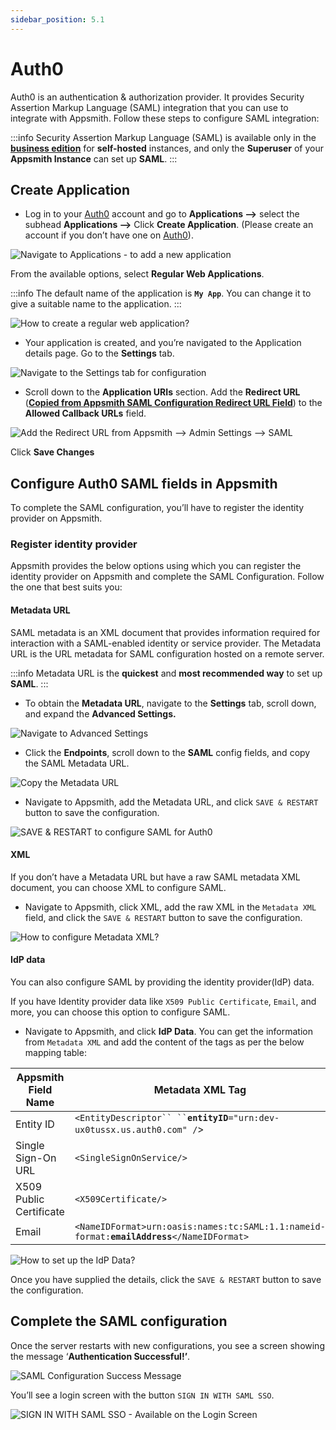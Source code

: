 ```yaml
---
sidebar_position: 5.1
---
```

# Auth0

Auth0 is an authentication & authorization provider. It provides Security Assertion Markup Language (SAML) integration that you can use to integrate with Appsmith. Follow these steps to configure SAML integration:

:::info
Security Assertion Markup Language (SAML) is available only in the [**business edition**](https://www.appsmith.com/pricing) for **self-hosted** instances, and only the **Superuser** of your **Appsmith Instance** can set up **SAML**.
:::

## Create Application

* Log in to your [Auth0](https://auth0.com/) account and go to **Applications -->** select the subhead **Applications -->** Click **Create Application**. (Please create an account if you don’t have one on [Auth0](https://auth0.com/)).

![Navigate to Applications - to add a new application](/img/Auth0-NewApplication-OIDC-Authentication.png)

From the available options, select **Regular Web Applications**.

:::info
The default name of the application is **`My App`**. You can change it to give a suitable name to the application.
:::

![How to create a regular web application?](/img/Auth0-NewApplication-SAML-RegularWebApp.png)

* Your application is created, and you’re navigated to the Application details page. Go to the **Settings** tab.

![Navigate to the Settings tab for configuration](/img/Auth0-SAML-Settings-Tab.png)

* Scroll down to the **Application URIs** section. Add the **Redirect URL** ([**Copied from Appsmith SAML Configuration Redirect URL Field**](./#redirect-url)) to the **Allowed Callback URLs** field.

![Add the Redirect URL from Appsmith --> Admin Settings --> SAML](</img/Auth0-SAML-Allowed_CallbackURLs.png>)

Click **Save Changes**

## Configure Auth0 SAML fields in Appsmith

To complete the SAML configuration, you’ll have to register the identity provider on Appsmith.

### Register identity provider

Appsmith provides the below options using which you can register the identity provider on Appsmith and complete the SAML Configuration. Follow the one that best suits you:

#### Metadata URL

SAML metadata is an XML document that provides information required for interaction with a SAML-enabled identity or service provider. The Metadata URL is the URL metadata for SAML configuration hosted on a remote server.

:::info
Metadata URL is the **quickest** and **most recommended way** to set up **SAML**.
:::

* To obtain the **Metadata URL**, navigate to the **Settings** tab, scroll down, and expand the **Advanced Settings.**

![Navigate to Advanced Settings](</img/Auth0-SAML-Advanced_Settings.png>)

* Click the **Endpoints**, scroll down to the **SAML** config fields, and copy the SAML Metadata URL.

![Copy the Metadata URL](/img/Auth0-SAML-Metadata-URL.png)

* Navigate to Appsmith, add the Metadata URL, and click `SAVE & RESTART` button to save the configuration.

![SAVE & RESTART to configure SAML for Auth0](/img/Appsmith-Admin-Settings-Authentication-SAML-Metadata-URL.png)

#### XML

If you don’t have a Metadata URL but have a raw SAML metadata XML document, you can choose XML to configure SAML.

* Navigate to Appsmith, click XML, add the raw XML in the `Metadata XML` field, and click the `SAVE & RESTART` button to save the configuration.

![How to configure Metadata XML?](/img/Appsmith-Admin-Settings-Authentication-SAML-XML.png)

#### IdP data

You can also configure SAML by providing the identity provider(IdP) data.

If you have Identity provider data like `X509 Public Certificate`, `Email`, and more, you can choose this option to configure SAML.

* Navigate to Appsmith, and click **IdP Data**. You can get the information from `Metadata XML` and add the content of the tags as per the below mapping table:

| **Appsmith Field Name** | **Metadata XML Tag**                                                                          |
| ----------------------- | --------------------------------------------------------------------------------------------- |
| Entity ID               | ` <EntityDescriptor`` `` `**`entityID`**`="urn:dev-ux0tussx.us.auth0.com" /`>                 |
| Single Sign-On URL      | `<SingleSignOnService/>`                                                                      |
| X509 Public Certificate | `<X509Certificate/>`                                                                          |
| Email                   | `<NameIDFormat>urn:oasis:names:tc:SAML:1.1:nameid-format:`**`emailAddress`**`</NameIDFormat>` |

![How to set up the IdP Data?](/img/Appsmith-Admin-Settings-Authentication-SAML-IdP-Data.png)

Once you have supplied the details, click the `SAVE & RESTART` button to save the configuration.

## Complete the SAML configuration

Once the server restarts with new configurations, you see a screen showing the message ‘**Authentication Successful!’**.

![SAML Configuration Success Message](/img/Appsmith-SAML-Authentication-Successful.png)

You’ll see a login screen with the button `SIGN IN WITH SAML SSO`.

![SIGN IN WITH SAML SSO - Available on the Login Screen](/img/Appsmith-Login-Screen-Shows-SAML.png)
